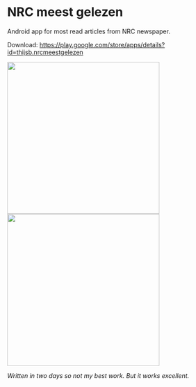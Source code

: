 # NRC meest gelezen
Android app for most read articles from NRC newspaper.

Download: https://play.google.com/store/apps/details?id=thijsb.nrcmeestgelezen

<p>
  <img src="https://lh3.googleusercontent.com/sAHA4D3LzhBPmEOJOTQ1DikWV3DIJouCLhg8pSxQXEdfsisDubIuY0dFC5dGwHNpT2Oa=h900" width="350"/>
  <img src="https://lh3.googleusercontent.com/gGe8zA5pLhbU4GZ8Uk4_yw4MiU3Ki4IZ4Fi2650eIqnvNzEKowadwccVbdpTSpoP2Bc=h900" width="350"/>
</p>

*Written in two days so not my best work. But it works excellent.*

